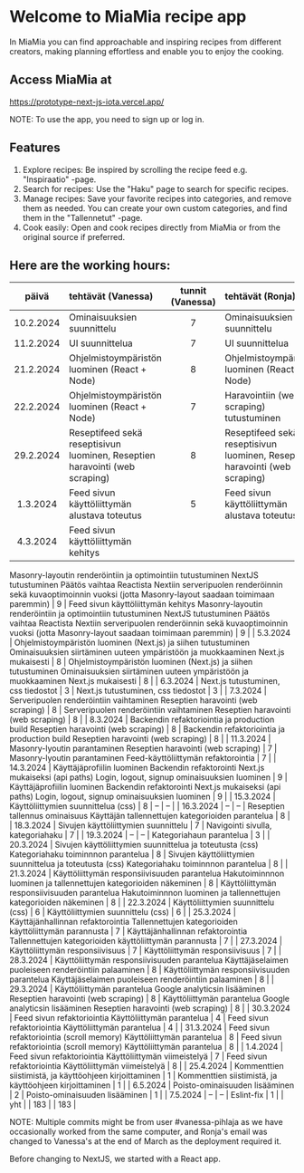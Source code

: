 # Welcome to MiaMia recipe app 

In MiaMia you can find approachable and inspiring 
recipes from different creators, making planning effortless and enable you to enjoy the cooking.

## Access MiaMia at
https://prototype-next-js-iota.vercel.app/

NOTE: To use the app, you need to sign up or log in.

## Features

   1. Explore recipes: Be inspired by scrolling the recipe feed e.g. "Inspiraatio" -page.
   2. Search for recipes: Use the "Haku" page to search for specific recipes.
   3. Manage recipes: Save your favorite recipes into categories, and remove them as needed. You can create your own custom categories, and find them in the "Tallennetut" -page.
   4. Cook easily: Open and cook recipes directly from MiaMia or from the original source if preferred.


## Here are the working hours:

| päivä      | tehtävät (Vanessa)                                       | tunnit (Vanessa) | tehtävät (Ronja)                        | tunnit (Ronja) |
|:----------:|:--------------------------------------------------------|:----------------:|:----------------------------------------|:--------------:|
| 10.2.2024  | Ominaisuuksien suunnittelu                               | 7                | Ominaisuuksien suunnittelu             | 7              |
| 11.2.2024  | UI suunnittelua                                          | 7                | UI suunnittelua                        | 7              |
| 21.2.2024  | Ohjelmistoympäristön luominen (React + Node)             | 8                | Ohjelmistoympäristön luominen (React + Node) | 8       |
| 22.2.2024  | Ohjelmistoympäristön luominen (React + Node)             | 7                | Haravointiin (web scraping) tutustuminen | 7       |
| 29.2.2024  | Reseptifeed sekä reseptisivun luominen, Reseptien haravointi (web scraping)                   | 8                | Reseptifeed sekä reseptisivun luominen, Reseptien haravointi (web scraping)    | 8              |
| 1.3.2024   | Feed sivun käyttöliittymän alustava toteutus             | 5                | Feed sivun käyttöliittymän alustava toteutus | 5     |
| 4.3.2024   | Feed sivun käyttöliittymän kehitys
Masonry-layoutin renderöintiin ja optimointiin tutustuminen
NextJS tutustuminen 
Päätös vaihtaa Reactista Nextiin serveripuolen renderöinnin sekä kuvaoptimoinnin vuoksi (jotta Masonry-layout saadaan toimimaan paremmin)                      | 9                | Feed sivun käyttöliittymän kehitys
Masonry-layoutin renderöintiin ja optimointiin tutustuminen
NextJS tutustuminen 
Päätös vaihtaa Reactista Nextiin serveripuolen renderöinnin sekä kuvaoptimoinnin vuoksi (jotta Masonry-layout saadaan toimimaan paremmin)   | 9              |
| 5.3.2024   | Ohjelmistoympäristön luominen (Next.js) ja siihen tutustuminen 
Ominaisuuksien siirtäminen uuteen ympäristöön ja muokkaaminen Next.js mukaisesti                  | 8                | Ohjelmistoympäristön luominen (Next.js) ja siihen tutustuminen 
Ominaisuuksien siirtäminen uuteen ympäristöön ja muokkaaminen Next.js mukaisesti | 8             |
| 6.3.2024   | Next.js tutustuminen, css tiedostot                      | 3                | Next.js tutustuminen, css tiedostot    | 3              |
| 7.3.2024   | Serveripuolen renderöintiin vaihtaminen 
Reseptien haravointi (web scraping)                  | 8                | Serveripuolen renderöintiin vaihtaminen 
Reseptien haravointi (web scraping) | 8            |
| 8.3.2024   | Backendin refaktoriointia ja production build
Reseptien haravointi (web scraping)                | 8                | Backendin refaktoriointia ja production build
Reseptien haravointi (web scraping) | 8         |
| 11.3.2024  | Masonry-lyoutin parantaminen 
Reseptien haravointi (web scraping)                            | 7                | Masonry-lyoutin parantaminen 
Feed-käyttöliittymän refaktorointia    | 7              |
| 14.3.2024  | Käyttäjäprofiilin luominen 
Backendin refaktorointi Next.js mukaiseksi (api paths)
Login, logout, signup ominaisuuksien luominen  | 9 | Käyttäjäprofiilin luominen 
Backendin refaktorointi Next.js mukaiseksi (api paths)
Login, logout, signup ominaisuuksien luominen  | 9 |
| 15.3.2024  | Käyttöliittymien suunnittelua (css)                      | 8                |  –   | –              | 
| 16.3.2024  |    –                        | –                | Reseptien tallennus ominaisuus
Käyttäjän tallennettujen kategorioiden parantelua | 8 |
| 18.3.2024  | Sivujen käyttöliittymien suunnittelu                      | 7                | Navigointi sivulla, kategoriahaku      | 7              |
| 19.3.2024  | –                                 |    –            | Kategoriahaun parantelua                                      | 3              |
| 20.3.2024  | Sivujen käyttöliittymien suunnittelua ja toteutusta (css)
Kategoriahaku toiminnnon parantelua                        | 8                | Sivujen käyttöliittymien suunnittelua ja toteutusta (css)
Kategoriahaku toiminnnon parantelua      | 8              |
| 21.3.2024  | Käyttöliittymän responsiivisuuden parantelua
Hakutoiminnnon luominen ja tallennettujen kategorioiden näkeminen                           | 8                | Käyttöliittymän responsiivisuuden parantelua
Hakutoiminnnon luominen ja tallennettujen kategorioiden näkeminen         | 8              |
| 22.3.2024  | Käyttöliittymien suunnittelu (css)                       | 6                | Käyttöliittymien suunnittelu (css)     | 6              |
| 25.3.2024  | Käyttäjänhallinnan refaktorointia
Tallennettujen kategorioiden käyttöliittymän parannusta                          | 7                | Käyttäjänhallinnan refaktorointia
Tallennettujen kategorioiden käyttöliittymän parannusta       | 7              |
| 27.3.2024  | Käyttöliittymän responsiivisuus                          | 7                | Käyttöliittymän responsiivisuus        | 7              |
| 28.3.2024  | Käyttöliittymän responsiivisuuden parantelua
Käyttäjäselaimen puoleiseen renderöintiin palaaminen                 | 8                | Käyttöliittymän responsiivisuuden parantelua
Käyttäjäselaimen puoleiseen renderöintiin palaaminen  | 8        |
| 29.3.2024  | Käyttöliittymän parantelua
Google analyticsin lisääminen 
Reseptien haravointi (web scraping)                    | 8                | Käyttöliittymän parantelua
Google analyticsin lisääminen 
Reseptien haravointi (web scraping)             | 8              |
| 30.3.2024  | Feed sivun refaktoriointia
Käyttöliittymän parantelua                               | 4                | Feed sivun refaktoriointia
Käyttöliittymän parantelua             | 4              |
| 31.3.2024  | Feed sivun refaktoriointia (scroll memory)
Käyttöliittymän parantelua                               | 8                | Feed sivun refaktoriointia (scroll memory)
Käyttöliittymän parantelua             | 8              |
| 1.4.2024   | Feed sivun refaktoriointia 
Käyttöliittymän viimeistelyä                               | 7                | Feed sivun refaktoriointia 
Käyttöliittymän viimeistelyä           | 8              |
| 25.4.2024  | Kommenttien siistimistä, ja käyttöohjeen kirjoittaminen                       | 1                | Kommenttien siistimistä, ja käyttöohjeen kirjoittaminen    | 1              |
| 6.5.2024   | Poisto-ominaisuuden lisääminen                            | 2                | Poisto-ominaisuuden lisääminen         | 1              |
| 7.5.2024  |          –             |     –            | Eslint-fix     | 1              |
| yht        |                                                          | 183              |                                       | 183            |


 
 NOTE: Multiple commits might be from user #vanessa-pihlaja as we have occasionally worked from the same computer, and Ronja's email was changed to Vanessa's at the end of March as the deployment required it.

 Before changing to NextJS, we started with a React app.
